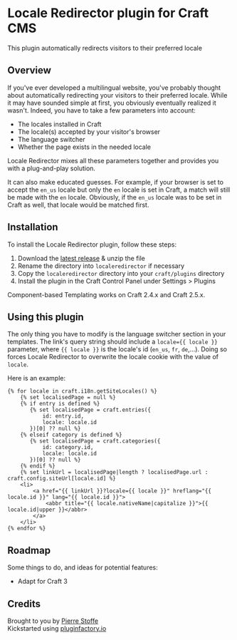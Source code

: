 # Locale Redirector plugin for Craft CMS

This plugin automatically redirects visitors to their preferred locale

## Overview

If you've ever developed a multilingual website, you've probably thought about automatically redirecting your visitors to their preferred locale. While it may have sounded simple at first, you obviously eventually realized it wasn't. Indeed, you have to take a few parameters into account:
- The locales installed in Craft
- The locale(s) accepted by your visitor's browser
- The language switcher
- Whether the page exists in the needed locale

Locale Redirector mixes all these parameters together and provides you with a plug-and-play solution.

It can also make educated guesses. For example, if your browser is set to accept the `en_us` locale but only the `en` locale is set in Craft, a match will still be made with the `en` locale. Obviously, if the `en_us` locale was to be set in Craft as well, that locale would be matched first.

## Installation

To install the Locale Redirector plugin, follow these steps:

1. Download the [latest release](https://github.com/pierrestoffe/craft-localeredirector/releases/latest) & unzip the file
2. Rename the directory into `localeredirector` if necessary
3. Copy the `localeredirector` directory into your `craft/plugins` directory
3. Install the plugin in the Craft Control Panel under Settings > Plugins

Component-based Templating works on Craft 2.4.x and Craft 2.5.x.

## Using this plugin

The only thing you have to modify is the language switcher section in your templates. The link's query string should include a `locale={{ locale }}` parameter, where `{{ locale }}` is the locale's id (`en_us`, `fr`, `de`,...). Doing so forces Locale Redirector to overwrite the locale cookie with the value of `locale`.

Here is an example:
```
{% for locale in craft.i18n.getSiteLocales() %}
    {% set localisedPage = null %}
    {% if entry is defined %}
       {% set localisedPage = craft.entries({
           id: entry.id,
           locale: locale.id
       })[0] ?? null %}
    {% elseif category is defined %}
       {% set localisedPage = craft.categories({
           id: category.id,
           locale: locale.id
       })[0] ?? null %}
    {% endif %}
    {% set linkUrl = localisedPage|length ? localisedPage.url : craft.config.siteUrl[locale.id] %}
    <li>
        <a href="{{ linkUrl }}?locale={{ locale }}" hreflang="{{ locale.id }}" lang="{{ locale.id }}">
            <abbr title="{{ locale.nativeName|capitalize }}">{{ locale.id|upper }}</abbr>
        </a>
    </li>
{% endfor %}
```

## Roadmap

Some things to do, and ideas for potential features:

* Adapt for Craft 3

## Credits

Brought to you by [Pierre Stoffe](https://pierrestoffe.be)  
Kickstarted using [pluginfactory.io](https://pluginfactory.io)
